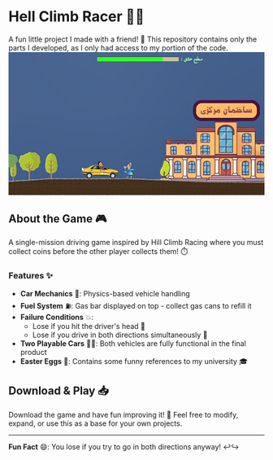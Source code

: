# Hell Climb Racer 🚗💨

A fun little project I made with a friend! 👯 This repository contains only the parts I developed, as I only had access to my portion of the code.
![image alt](https://github.com/humansoul-ui/University-climb-hell/blob/main/image.png)
## About the Game 🎮

A single-mission driving game inspired by Hill Climb Racing where you must collect coins before the other player collects them! ⏱️

### Features ✨
- **Car Mechanics** 🚙: Physics-based vehicle handling
- **Fuel System** ⛽: Gas bar displayed on top - collect gas cans to refill it
- **Failure Conditions** 💥: 
  - Lose if you hit the driver's head 🤕
  - Lose if you drive in both directions simultaneously 🔄
- **Two Playable Cars** 🚗🚙: Both vehicles are fully functional in the final product
- **Easter Eggs** 🥚: Contains some funny references to my university 🎓

## Download & Play 📥

Download the game and have fun improving it! 🎉 Feel free to modify, expand, or use this as a base for your own projects.

---

**Fun Fact** 😄: You lose if you try to go in both directions anyway! ↩️↪️
